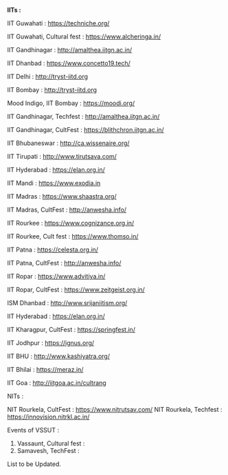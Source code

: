 <b>IITs :</b> 

IIT Guwahati : <a href="https://techniche.org/">https://techniche.org/</a>

IIT Guwahati, Cultural fest : <a href="https://www.alcheringa.in/">https://www.alcheringa.in/</a>

IIT Gandhinagar : <a href="http://amalthea.iitgn.ac.in/">http://amalthea.iitgn.ac.in/</a>

IIT Dhanbad : <a href="https://www.concetto19.tech/">https://www.concetto19.tech/</a>

IIT Delhi : <a href="http://tryst-iitd.org/">http://tryst-iitd.org</a>

IIT Bombay : <a href="http://techfest.org/">http://tryst-iitd.org</a>

Mood Indigo, IIT Bombay : <a href="https://moodi.org/">https://moodi.org/</a>

IIT Gandhinagar, Techfest : <a href="http://amalthea.iitgn.ac.in/">http://amalthea.iitgn.ac.in/</a>

IIT Gandhinagar, CultFest : <a href="https://blithchron.iitgn.ac.in/">https://blithchron.iitgn.ac.in/</a>

IIT Bhubaneswar : <a href="http://ca.wissenaire.org/">http://ca.wissenaire.org/</a>

IIT Tirupati : <a href="http://www.tirutsava.com/">http://www.tirutsava.com/</a>

IIT Hyderabad : <a href="https://elan.org.in/">https://elan.org.in/</a>

IIT Mandi : <a href="https://www.exodia.in/">https://www.exodia.in</a>

IIT Madras : <a href="https://www.shaastra.org/">https://www.shaastra.org/</a>

IIT Madras, CultFest : <a href="http://anwesha.info/">http://anwesha.info/</a>

IIT Rourkee : <a href="https://www.cognizance.org.in/">https://www.cognizance.org.in/</a>

IIT Rourkee, Cult fest : <a href="https://www.thomso.in/">https://www.thomso.in/</a>

IIT Patna : <a href="https://celesta.org.in/">https://celesta.org.in/</a>

IIT Patna, CultFest : <a href="http://anwesha.info/">http://anwesha.info/</a>

IIT Ropar : <a href="https://www.advitiya.in/">https://www.advitiya.in/</a>

IIT Ropar, CultFest : <a href="https://www.zeitgeist.org.in/">https://www.zeitgeist.org.in/</a>

ISM Dhanbad : <a href="http://www.srijaniitism.org/">http://www.srijaniitism.org/</a>

IIT Hyderabad : <a href="https://elan.org.in/">https://elan.org.in/</a>

IIT Kharagpur, CultFest : <a href="https://springfest.in/">https://springfest.in/</a>

IIT Jodhpur : <a href="https://ignus.org/">https://ignus.org/</a>

IIT BHU : <a href="http://www.kashiyatra.org/">http://www.kashiyatra.org/</a>

IIT Bhilai : <a href="https://meraz.in/">https://meraz.in/</a>

IIT Goa : <a href="http://iitgoa.ac.in/cultrang">http://iitgoa.ac.in/cultrang</a>

NITs : 

NIT Rourkela, CultFest : <a href="https://www.nitrutsav.com/">https://www.nitrutsav.com/</a>
NIT Rourkela, Techfest : <a href="https://innovision.nitrkl.ac.in/">https://innovision.nitrkl.ac.in/</a>

Events of VSSUT : 
1. Vassaunt, Cultural fest : 
2. Samavesh, TechFest : 

List to be Updated.
